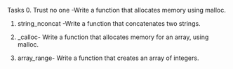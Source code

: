 Tasks
0. Trust no one -Write a function that allocates memory using malloc.

1. string_nconcat -Write a function that concatenates two strings.

2. _calloc- Write a function that allocates memory for an array, using malloc.

3. array_range- Write a function that creates an array of integers.
